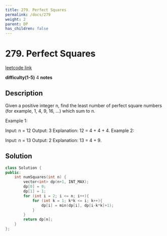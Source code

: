 ```yaml
---
title: 279. Perfect Squares
permalink: /docs/279
weight: 2
parent: DP
has_children: false
---
```

# 279. Perfect Squares
[leetcode link](https://leetcode.com/problems/perfect-squares/)

**difficulty(1-5)** 
4
**notes**   

## Description
Given a positive integer n, find the least number of perfect square numbers (for example, 1, 4, 9, 16, ...) which sum to n.

Example 1:

Input: n = 12
Output: 3 
Explanation: 12 = 4 + 4 + 4.
Example 2:

Input: n = 13
Output: 2
Explanation: 13 = 4 + 9.

## Solution

```c++
class Solution {
public:
    int numSquares(int n) {
        vector<int> dp(n+1, INT_MAX);
        dp[0] = 0;
        dp[1] = 1;
        for (int i = 2; i <= n; i++){
            for (int k = 1; k*k <= i; k++){
                dp[i] = min(dp[i], dp[i-k*k]+1);
            }
        }
        return dp[n];
    }
};
```